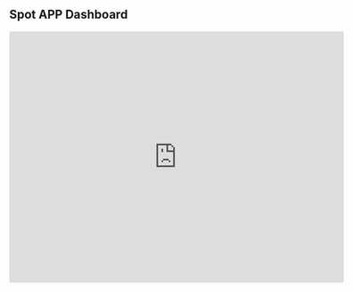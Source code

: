 ## Spot APP Dashboard

<iframe width="600" height="450" src="https://datastudio.google.com/embed/reporting/716d9316-a123-4a77-a673-6743f343ccb0/page/pURUC" frameborder="0" style="border:0" allowfullscreen></iframe>

